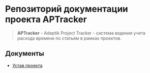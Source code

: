# Репозиторий документации проекта APTracker
> **APTracker** - Adeptik Project Tracker - система ведения учета расхода времени по статьям в рамках проектов.
## Документы
* [Устав проекта](project_charter.md)
